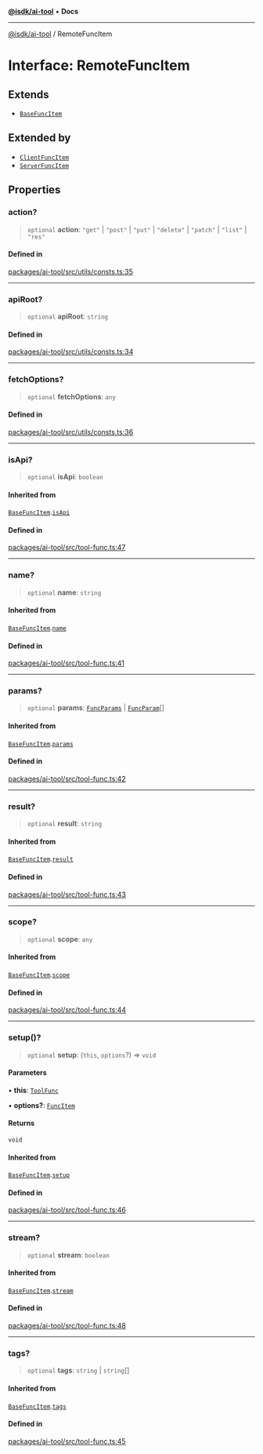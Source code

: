 [**@isdk/ai-tool**](../README.md) • **Docs**

***

[@isdk/ai-tool](../globals.md) / RemoteFuncItem

# Interface: RemoteFuncItem

## Extends

- [`BaseFuncItem`](BaseFuncItem.md)

## Extended by

- [`ClientFuncItem`](ClientFuncItem.md)
- [`ServerFuncItem`](ServerFuncItem.md)

## Properties

### action?

> `optional` **action**: `"get"` \| `"post"` \| `"put"` \| `"delete"` \| `"patch"` \| `"list"` \| `"res"`

#### Defined in

[packages/ai-tool/src/utils/consts.ts:35](https://github.com/isdk/ai-tool.js/blob/e324043799402aa2caa41711a9168487ab85c166/src/utils/consts.ts#L35)

***

### apiRoot?

> `optional` **apiRoot**: `string`

#### Defined in

[packages/ai-tool/src/utils/consts.ts:34](https://github.com/isdk/ai-tool.js/blob/e324043799402aa2caa41711a9168487ab85c166/src/utils/consts.ts#L34)

***

### fetchOptions?

> `optional` **fetchOptions**: `any`

#### Defined in

[packages/ai-tool/src/utils/consts.ts:36](https://github.com/isdk/ai-tool.js/blob/e324043799402aa2caa41711a9168487ab85c166/src/utils/consts.ts#L36)

***

### isApi?

> `optional` **isApi**: `boolean`

#### Inherited from

[`BaseFuncItem`](BaseFuncItem.md).[`isApi`](BaseFuncItem.md#isapi)

#### Defined in

[packages/ai-tool/src/tool-func.ts:47](https://github.com/isdk/ai-tool.js/blob/e324043799402aa2caa41711a9168487ab85c166/src/tool-func.ts#L47)

***

### name?

> `optional` **name**: `string`

#### Inherited from

[`BaseFuncItem`](BaseFuncItem.md).[`name`](BaseFuncItem.md#name)

#### Defined in

[packages/ai-tool/src/tool-func.ts:41](https://github.com/isdk/ai-tool.js/blob/e324043799402aa2caa41711a9168487ab85c166/src/tool-func.ts#L41)

***

### params?

> `optional` **params**: [`FuncParams`](FuncParams.md) \| [`FuncParam`](FuncParam.md)[]

#### Inherited from

[`BaseFuncItem`](BaseFuncItem.md).[`params`](BaseFuncItem.md#params)

#### Defined in

[packages/ai-tool/src/tool-func.ts:42](https://github.com/isdk/ai-tool.js/blob/e324043799402aa2caa41711a9168487ab85c166/src/tool-func.ts#L42)

***

### result?

> `optional` **result**: `string`

#### Inherited from

[`BaseFuncItem`](BaseFuncItem.md).[`result`](BaseFuncItem.md#result)

#### Defined in

[packages/ai-tool/src/tool-func.ts:43](https://github.com/isdk/ai-tool.js/blob/e324043799402aa2caa41711a9168487ab85c166/src/tool-func.ts#L43)

***

### scope?

> `optional` **scope**: `any`

#### Inherited from

[`BaseFuncItem`](BaseFuncItem.md).[`scope`](BaseFuncItem.md#scope)

#### Defined in

[packages/ai-tool/src/tool-func.ts:44](https://github.com/isdk/ai-tool.js/blob/e324043799402aa2caa41711a9168487ab85c166/src/tool-func.ts#L44)

***

### setup()?

> `optional` **setup**: (`this`, `options`?) => `void`

#### Parameters

• **this**: [`ToolFunc`](../classes/ToolFunc.md)

• **options?**: [`FuncItem`](FuncItem.md)

#### Returns

`void`

#### Inherited from

[`BaseFuncItem`](BaseFuncItem.md).[`setup`](BaseFuncItem.md#setup)

#### Defined in

[packages/ai-tool/src/tool-func.ts:46](https://github.com/isdk/ai-tool.js/blob/e324043799402aa2caa41711a9168487ab85c166/src/tool-func.ts#L46)

***

### stream?

> `optional` **stream**: `boolean`

#### Inherited from

[`BaseFuncItem`](BaseFuncItem.md).[`stream`](BaseFuncItem.md#stream)

#### Defined in

[packages/ai-tool/src/tool-func.ts:48](https://github.com/isdk/ai-tool.js/blob/e324043799402aa2caa41711a9168487ab85c166/src/tool-func.ts#L48)

***

### tags?

> `optional` **tags**: `string` \| `string`[]

#### Inherited from

[`BaseFuncItem`](BaseFuncItem.md).[`tags`](BaseFuncItem.md#tags)

#### Defined in

[packages/ai-tool/src/tool-func.ts:45](https://github.com/isdk/ai-tool.js/blob/e324043799402aa2caa41711a9168487ab85c166/src/tool-func.ts#L45)
